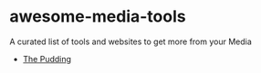 # awesome-media-tools
A curated list of tools and websites to get more from your Media

- [The Pudding](https://pudding.cool)
